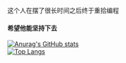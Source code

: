 这个人在摆了很长时间之后终于重拾编程
#### 希望他能坚持下去

[![Anurag's GitHub stats](https://github-readme-stats.vercel.app/api?username=9WiSHao)](https://github.com/anuraghazra/github-readme-stats)
</br>
[![Top Langs](https://github-readme-stats.vercel.app/api/top-langs/?username=9WiSHao&layout=compact)](https://github.com/anuraghazra/github-readme-stats)
